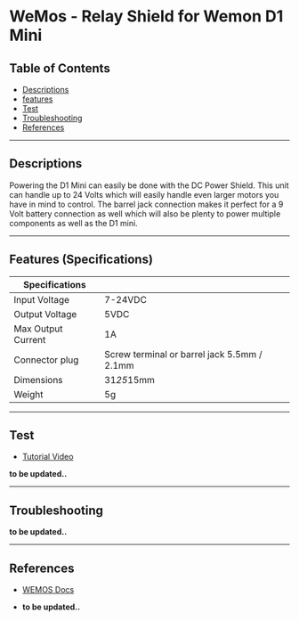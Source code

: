 # WeMos - Relay Shield for Wemon D1 Mini

## Table of Contents

-   [Descriptions](#descriptions)
-   [features](#features)
-   [Test](#test-code)
-   [Troubleshooting](#troubleshooting)
-   [References](#references)

---

## Descriptions

Powering the D1 Mini can easily be done with the DC Power Shield. This unit can handle up to 24 Volts which will easily handle even larger motors you have in mind to control. The barrel jack connection makes it perfect for a 9 Volt battery connection as well which will also be plenty to power multiple components as well as the D1 mini.

---

## Features (Specifications)

| Specifications     |                                             |
| ------------------ | ------------------------------------------- |
| Input Voltage      | 7-24VDC                                     |
| Output Voltage     | 5VDC                                        |
| Max Output Current | 1A                                          |
| Connector plug     | Screw terminal or barrel jack 5.5mm / 2.1mm |
| Dimensions         | 31*25*15mm                                  |
| Weight             | 5g                                          |

---

## Test

-   [Tutorial Video](https://www.youtube.com/watch?v=TKN9WmunCQU&t=208)

**to be updated..**

---

## Troubleshooting

**to be updated..**

---

## References

-   [WEMOS Docs](https://www.wemos.cc/en/latest/d1_mini_shield/dc_power.html)

-   **to be updated..**

